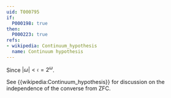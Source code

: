 ```yaml
---
uid: T000795
if:
  P000198: true
then:
  P000223: true
refs:
- wikipedia: Continuum_hypothesis
  name: Continuum hypothesis
---
```


Since $|\omega| < \mathfrak{c} = 2^{\omega}$.

See {{wikipedia:Continuum_hypothesis}} for discussion on the independence of the converse from ZFC.

